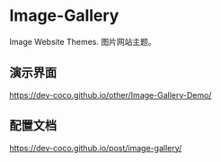 # Image-Gallery
Image Website Themes. 图片网站主题。

## 演示界面
https://dev-coco.github.io/other/Image-Gallery-Demo/

## 配置文档
https://dev-coco.github.io/post/image-gallery/
